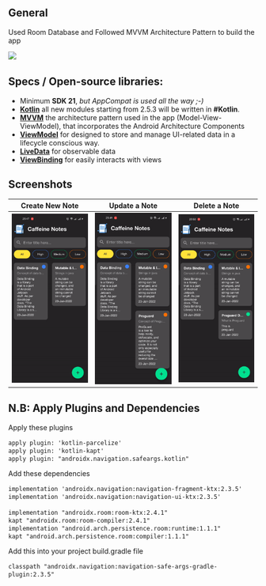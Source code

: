 ## General

Used Room Database and Followed MVVM Architecture Pattern to build the app

<a id="raw-url" href="files/apk/Caffeine Notes.apk?raw=true"><img src="https://raw.githubusercontent.com/nasim0x1/nasim0x1/main/image/download.svg"  width="180" height=auto>
</a>

## Specs / Open-source libraries:

- Minimum **SDK 21**, _but AppCompat is used all the way ;-)_
- [**Kotlin**](https://github.com/JetBrains/kotlin) all new modules starting from 2.5.3 will be written in **#Kotlin**.
- [**MVVM**](https://developer.android.com/jetpack/guide) the architecture pattern used in the app (Model-View-ViewModel), that incorporates the Android Architecture Components
- [**ViewModel**](https://developer.android.com/topic/libraries/architecture/viewmodel) for designed to store and manage UI-related data in a lifecycle conscious way.
- [**LiveData**](https://developer.android.com/topic/libraries/architecture/livedata) for observable data
- [**ViewBinding**](https://developer.android.com/topic/libraries/view-binding) for easily interacts with views

## Screenshots

|                           Create New Note                            |                            Update a Note                            |                            Delete a Note                             |
| :------------------------------------------------------------------: | :-----------------------------------------------------------------: | :------------------------------------------------------------------: |
| <img src="files/screenshots/create_note.gif" width=272 height=auto>  | <img src="files/screenshots/update_note.gif" width=272 height=auto> | <img src="files/screenshots/delete_note.gif" width=272 height=auto>  |

## N.B: Apply Plugins and Dependencies

Apply these plugins
```
apply plugin: 'kotlin-parcelize'
apply plugin: 'kotlin-kapt'
apply plugin: "androidx.navigation.safeargs.kotlin"
```

Add these dependencies
```
implementation 'androidx.navigation:navigation-fragment-ktx:2.3.5'
implementation 'androidx.navigation:navigation-ui-ktx:2.3.5'
    
implementation "androidx.room:room-ktx:2.4.1"
kapt "androidx.room:room-compiler:2.4.1"
implementation "android.arch.persistence.room:runtime:1.1.1"
kapt "android.arch.persistence.room:compiler:1.1.1"
```

Add this into your project build.gradle file
```
classpath "androidx.navigation:navigation-safe-args-gradle-plugin:2.3.5"
```
